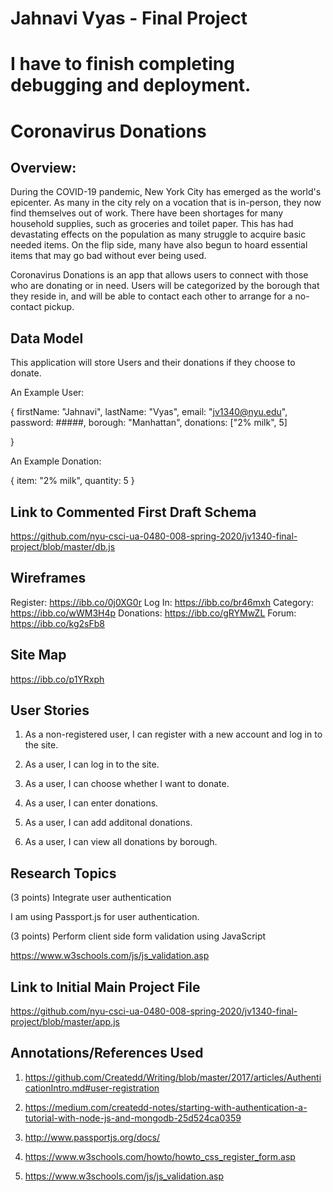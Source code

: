 
# Jahnavi Vyas - Final Project

# I have to finish completing debugging and deployment.

# Coronavirus Donations

## Overview:

During the COVID-19 pandemic, New York City has emerged as the world's epicenter. As many in the city rely on a vocation that is in-person, they now find themselves out of work. There have been shortages for many household supplies, such as groceries and toilet paper. This has had devastating effects on the population as many struggle to acquire basic needed items. On the flip side, many have also begun to hoard essential items that may go bad without ever being used. 

Coronavirus Donations is an app that allows users to connect with those who are donating or in need. Users will be categorized by the borough that they reside in, and will be able to contact each other to arrange for a no-contact pickup. 

## Data Model

This application will store Users and their donations if they choose to donate.

An Example User: 

{
	firstName: "Jahnavi",
	lastName: "Vyas",
	email: "jv1340@nyu.edu",
	password: #####,
	borough: "Manhattan",
	donations: ["2% milk", 5]

}

An Example Donation:

{
	item: "2% milk",
	quantity: 5
}

## Link to Commented First Draft Schema


https://github.com/nyu-csci-ua-0480-008-spring-2020/jv1340-final-project/blob/master/db.js

## Wireframes

Register: https://ibb.co/0j0XG0r
Log In: https://ibb.co/br46mxh
Category: https://ibb.co/wWM3H4p
Donations: https://ibb.co/gRYMwZL
Forum: https://ibb.co/kg2sFb8

## Site Map

https://ibb.co/p1YRxph

## User Stories

1. As a non-registered user, I can register with a new account and log in to the site.

2. As a user, I can log in to the site.

3. As a user, I can choose whether I want to donate.

4. As a user, I can enter donations.

5. As a user, I can add additonal donations.

6. As a user, I can view all donations by borough.

## Research Topics

(3 points) Integrate user authentication

I am using Passport.js for user authentication.

(3 points) Perform client side form validation using JavaScript

https://www.w3schools.com/js/js_validation.asp

## Link to Initial Main Project File

https://github.com/nyu-csci-ua-0480-008-spring-2020/jv1340-final-project/blob/master/app.js

## Annotations/References Used

1. https://github.com/Createdd/Writing/blob/master/2017/articles/AuthenticationIntro.md#user-registration

2. https://medium.com/createdd-notes/starting-with-authentication-a-tutorial-with-node-js-and-mongodb-25d524ca0359

3. http://www.passportjs.org/docs/

4. https://www.w3schools.com/howto/howto_css_register_form.asp

5. https://www.w3schools.com/js/js_validation.asp